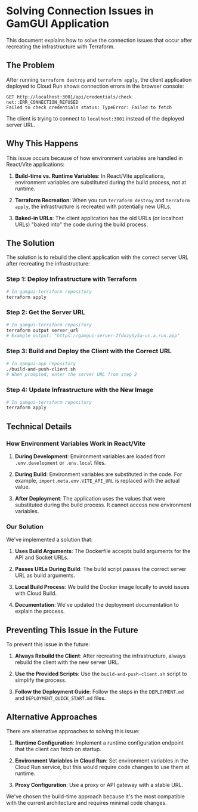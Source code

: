 # Solving Connection Issues in GamGUI Application

This document explains how to solve the connection issues that occur after recreating the infrastructure with Terraform.

## The Problem

After running `terraform destroy` and `terraform apply`, the client application deployed to Cloud Run shows connection errors in the browser console:

```
GET http://localhost:3001/api/credentials/check net::ERR_CONNECTION_REFUSED
Failed to check credentials status: TypeError: Failed to fetch
```

The client is trying to connect to `localhost:3001` instead of the deployed server URL.

## Why This Happens

This issue occurs because of how environment variables are handled in React/Vite applications:

1. **Build-time vs. Runtime Variables**: In React/Vite applications, environment variables are substituted during the build process, not at runtime.

2. **Terraform Recreation**: When you run `terraform destroy` and `terraform apply`, the infrastructure is recreated with potentially new URLs.

3. **Baked-in URLs**: The client application has the old URLs (or localhost URLs) "baked into" the code during the build process.

## The Solution

The solution is to rebuild the client application with the correct server URL after recreating the infrastructure:

### Step 1: Deploy Infrastructure with Terraform

```bash
# In gamgui-terraform repository
terraform apply
```

### Step 2: Get the Server URL

```bash
# In gamgui-terraform repository
terraform output server_url
# Example output: "https://gamgui-server-2fdozy6y5a-uc.a.run.app"
```

### Step 3: Build and Deploy the Client with the Correct URL

```bash
# In gamgui-app repository
./build-and-push-client.sh
# When prompted, enter the server URL from step 2
```

### Step 4: Update Infrastructure with the New Image

```bash
# In gamgui-terraform repository
terraform apply
```

## Technical Details

### How Environment Variables Work in React/Vite

1. **During Development**: Environment variables are loaded from `.env.development` or `.env.local` files.

2. **During Build**: Environment variables are substituted in the code. For example, `import.meta.env.VITE_API_URL` is replaced with the actual value.

3. **After Deployment**: The application uses the values that were substituted during the build process. It cannot access new environment variables.

### Our Solution

We've implemented a solution that:

1. **Uses Build Arguments**: The Dockerfile accepts build arguments for the API and Socket URLs.

2. **Passes URLs During Build**: The build script passes the correct server URL as build arguments.

3. **Local Build Process**: We build the Docker image locally to avoid issues with Cloud Build.

4. **Documentation**: We've updated the deployment documentation to explain the process.

## Preventing This Issue in the Future

To prevent this issue in the future:

1. **Always Rebuild the Client**: After recreating the infrastructure, always rebuild the client with the new server URL.

2. **Use the Provided Scripts**: Use the `build-and-push-client.sh` script to simplify the process.

3. **Follow the Deployment Guide**: Follow the steps in the `DEPLOYMENT.md` and `DEPLOYMENT_QUICK_START.md` files.

## Alternative Approaches

There are alternative approaches to solving this issue:

1. **Runtime Configuration**: Implement a runtime configuration endpoint that the client can fetch on startup.

2. **Environment Variables in Cloud Run**: Set environment variables in the Cloud Run service, but this would require code changes to use them at runtime.

3. **Proxy Configuration**: Use a proxy or API gateway with a stable URL.

We've chosen the build-time approach because it's the most compatible with the current architecture and requires minimal code changes.
